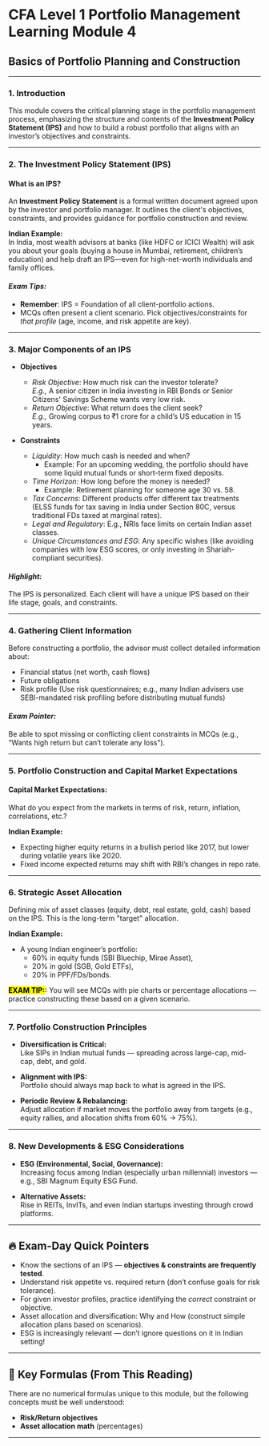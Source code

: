 # CFA Level 1 Portfolio Management Learning Module 4
## Basics of Portfolio Planning and Construction

---

### 1. Introduction

This module covers the critical planning stage in the portfolio management process, emphasizing the structure and contents of the **Investment Policy Statement (IPS)** and how to build a robust portfolio that aligns with an investor’s objectives and constraints.

---

### 2. The Investment Policy Statement (IPS)

#### What is an IPS?
An **Investment Policy Statement** is a formal written document agreed upon by the investor and portfolio manager. It outlines the client's objectives, constraints, and provides guidance for portfolio construction and review.

**Indian Example:**  
In India, most wealth advisors at banks (like HDFC or ICICI Wealth) will ask you about your goals (buying a house in Mumbai, retirement, children’s education) and help draft an IPS—even for high-net-worth individuals and family offices.

#### *Exam Tips:*
- **Remember**: IPS = Foundation of all client-portfolio actions.  
- MCQs often present a client scenario. Pick objectives/constraints for *that profile* (age, income, and risk appetite are key).

---

### 3. **Major Components of an IPS**

- **Objectives**  
  - *Risk Objective*: How much risk can the investor tolerate?  
    *E.g.,* A senior citizen in India investing in RBI Bonds or Senior Citizens' Savings Scheme wants very low risk.
  - *Return Objective*: What return does the client seek?  
    *E.g.,* Growing corpus to ₹1 crore for a child’s US education in 15 years.

- **Constraints**  
  - *Liquidity*: How much cash is needed and when?
    - Example: For an upcoming wedding, the portfolio should have some liquid mutual funds or short-term fixed deposits.
  - *Time Horizon*: How long before the money is needed?
    - Example: Retirement planning for someone age 30 vs. 58.
  - *Tax Concerns*: Different products offer different tax treatments (ELSS funds for tax saving in India under Section 80C, versus traditional FDs taxed at marginal rates).
  - *Legal and Regulatory*: E.g., NRIs face limits on certain Indian asset classes.
  - *Unique Circumstances and ESG*: Any specific wishes (like avoiding companies with low ESG scores, or only investing in Shariah-compliant securities).

#### *Highlight:*
The IPS is personalized. Each client will have a unique IPS based on their life stage, goals, and constraints.

---

### 4. Gathering Client Information

Before constructing a portfolio, the advisor must collect detailed information about:
- Financial status (net worth, cash flows)
- Future obligations
- Risk profile (Use risk questionnaires; e.g., many Indian advisers use SEBI-mandated risk profiling before distributing mutual funds)

#### *Exam Pointer:*
Be able to spot missing or conflicting client constraints in MCQs (e.g., “Wants high return but can’t tolerate any loss”).

---

### 5. Portfolio Construction and Capital Market Expectations

#### Capital Market Expectations:
What do you expect from the markets in terms of risk, return, inflation, correlations, etc.?  

**Indian Example:**  
- Expecting higher equity returns in a bullish period like 2017, but lower during volatile years like 2020.
- Fixed income expected returns may shift with RBI’s changes in repo rate.

---

### 6. **Strategic Asset Allocation**

Defining mix of asset classes (equity, debt, real estate, gold, cash) based on the IPS. This is the long-term "target" allocation.

**Indian Example:**  
- A young Indian engineer’s portfolio:  
  - 60% in equity funds (SBI Bluechip, Mirae Asset),  
  - 20% in gold (SGB, Gold ETFs),  
  - 20% in PPF/FDs/bonds.

**<mark>EXAM TIP:</mark>:**
You will see MCQs with pie charts or percentage allocations — practice constructing these based on a given scenario.

---

### 7. Portfolio Construction Principles

- **Diversification is Critical:**  
  Like SIPs in Indian mutual funds — spreading across large-cap, mid-cap, debt, and gold.

- **Alignment with IPS:**  
  Portfolio should always map back to what is agreed in the IPS.

- **Periodic Review & Rebalancing:**  
  Adjust allocation if market moves the portfolio away from targets (e.g., equity rallies, and allocation shifts from 60% → 75%).

---

### 8. **New Developments & ESG Considerations**

- **ESG (Environmental, Social, Governance):**  
  Increasing focus among Indian (especially urban millennial) investors — e.g., SBI Magnum Equity ESG Fund.

- **Alternative Assets:**  
  Rise in REITs, InvITs, and even Indian startups investing through crowd platforms.

---

## 🔥 Exam-Day Quick Pointers

- Know the sections of an IPS — **objectives & constraints are frequently tested**.
- Understand risk appetite vs. required return (don’t confuse goals for risk tolerance).
- For given investor profiles, practice identifying the *correct* constraint or objective.
- Asset allocation and diversification: Why and How (construct simple allocation plans based on scenarios).
- ESG is increasingly relevant — don’t ignore questions on it in Indian setting!

---

## 📒 Key Formulas (From This Reading)

There are no numerical formulas unique to this module, but the following concepts must be well understood:
- **Risk/Return objectives**
- **Asset allocation math** (percentages)

---


